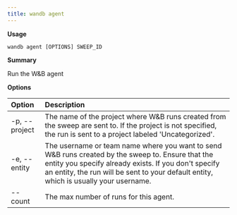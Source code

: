 ```yaml
---
title: wandb agent
---
```


**Usage**

`wandb agent [OPTIONS] SWEEP_ID`

**Summary**

Run the W&B agent


**Options**

| **Option** | **Description** |
| :--- | :--- |
| -p, --project | The name of the project where W&B runs created from the   sweep are sent to. If the project is not specified, the run is sent to a project labeled 'Uncategorized'. |
| -e, --entity | The username or team name where you want to send W&B   runs created by the sweep to. Ensure that the entity you specify already exists. If you don't specify an entity,   the run will be sent to your default entity, which is usually your username. |
| --count | The max number of runs for this agent. |



